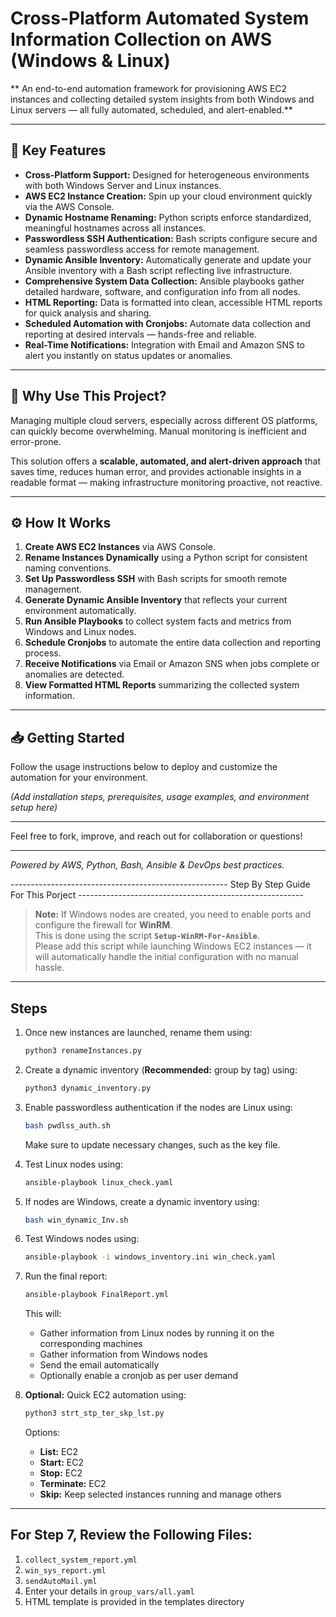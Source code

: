 # Cross-Platform Automated System Information Collection on AWS (Windows & Linux)

** An end-to-end automation framework for provisioning AWS EC2 instances and collecting detailed system insights from both Windows and Linux servers — all fully automated, scheduled, and alert-enabled.**

---

## 🚀 Key Features

- **Cross-Platform Support:** Designed for heterogeneous environments with both Windows Server and Linux instances.  
- **AWS EC2 Instance Creation:** Spin up your cloud environment quickly via the AWS Console.  
- **Dynamic Hostname Renaming:** Python scripts enforce standardized, meaningful hostnames across all instances.  
- **Passwordless SSH Authentication:** Bash scripts configure secure and seamless passwordless access for remote management.  
- **Dynamic Ansible Inventory:** Automatically generate and update your Ansible inventory with a Bash script reflecting live infrastructure.  
- **Comprehensive System Data Collection:** Ansible playbooks gather detailed hardware, software, and configuration info from all nodes.  
- **HTML Reporting:** Data is formatted into clean, accessible HTML reports for quick analysis and sharing.  
- **Scheduled Automation with Cronjobs:** Automate data collection and reporting at desired intervals — hands-free and reliable.  
- **Real-Time Notifications:** Integration with Email and Amazon SNS to alert you instantly on status updates or anomalies.  

---

## 🎯 Why Use This Project?

Managing multiple cloud servers, especially across different OS platforms, can quickly become overwhelming. Manual monitoring is inefficient and error-prone.

This solution offers a **scalable, automated, and alert-driven approach** that saves time, reduces human error, and provides actionable insights in a readable format — making infrastructure monitoring proactive, not reactive.

---

## ⚙️ How It Works

1. **Create AWS EC2 Instances** via AWS Console.  
2. **Rename Instances Dynamically** using a Python script for consistent naming conventions.  
3. **Set Up Passwordless SSH** with Bash scripts for smooth remote management.  
4. **Generate Dynamic Ansible Inventory** that reflects your current environment automatically.  
5. **Run Ansible Playbooks** to collect system facts and metrics from Windows and Linux nodes.  
6. **Schedule Cronjobs** to automate the entire data collection and reporting process.  
7. **Receive Notifications** via Email or Amazon SNS when jobs complete or anomalies are detected.  
8. **View Formatted HTML Reports** summarizing the collected system information.  

---

## 📥 Getting Started

Follow the usage instructions below to deploy and customize the automation for your environment.

*(Add installation steps, prerequisites, usage examples, and environment setup here)*

---

Feel free to fork, improve, and reach out for collaboration or questions!

---

*Powered by AWS, Python, Bash, Ansible & DevOps best practices.*


------------------------------------------------------ Step By Step Guide For This Porject --------------------------------------------------------

> **Note:** If Windows nodes are created, you need to enable ports and configure the firewall for **WinRM**.  
> This is done using the script **`Setup-WinRM-For-Ansible`**.  
> Please add this script while launching Windows EC2 instances — it will automatically handle the initial configuration with no manual hassle.

---

## Steps

1. Once new instances are launched, rename them using:  
   ```bash
   python3 renameInstances.py
   ```

2. Create a dynamic inventory (**Recommended:** group by tag) using:  
   ```bash
   python3 dynamic_inventory.py
   ```

3. Enable passwordless authentication if the nodes are Linux using:  
   ```bash
   bash pwdlss_auth.sh
   ```
   Make sure to update necessary changes, such as the key file.

4. Test Linux nodes using:  
   ```bash
   ansible-playbook linux_check.yaml
   ```

5. If nodes are Windows, create a dynamic inventory using:  
   ```bash
   bash win_dynamic_Inv.sh
   ```

6. Test Windows nodes using:  
   ```bash
   ansible-playbook -i windows_inventory.ini win_check.yaml
   ```

7. Run the final report:  
   ```bash
   ansible-playbook FinalReport.yml
   ```
   This will:
   - Gather information from Linux nodes by running it on the corresponding machines
   - Gather information from Windows nodes
   - Send the email automatically
   - Optionally enable a cronjob as per user demand

8. **Optional:** Quick EC2 automation using:  
   ```bash
   python3 strt_stp_ter_skp_lst.py
   ```
   Options:
   - **List:** EC2
   - **Start:** EC2
   - **Stop:** EC2
   - **Terminate:** EC2
   - **Skip:** Keep selected instances running and manage others

---

## For Step 7, Review the Following Files:
1. `collect_system_report.yml`  
2. `win_sys_report.yml`  
3. `sendAutoMail.yml`  
4. Enter your details in `group_vars/all.yaml`  
5. HTML template is provided in the templates directory



